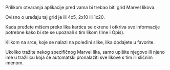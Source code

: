 Prilikom otvaranja aplikacije pred vama bi trebao biti grid Marvel likova.

Ovisno o uređaju taj grid je ili 4x5, 2x10 ili 1x20.

Kada pređete mišem preko lika kartica se okrene i otkriva sve informacije potrebne kako bi ste se upoznali s tim likom (Ime i Opis).

Klikom na srce, koje se nalazi na poleđini slike, lika dodajete u favorite.

Ukoliko tražite nekog specifičnog Marvel lika, samo upišite njegovo ili njeno ime u tražilicu koja će automatski pronalaziti sve likove s tim ili sličnim imenom.